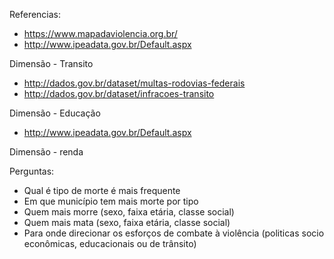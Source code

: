 Referencias:
+ https://www.mapadaviolencia.org.br/
+ http://www.ipeadata.gov.br/Default.aspx

Dimensão - Transito
+ http://dados.gov.br/dataset/multas-rodovias-federais
+ http://dados.gov.br/dataset/infracoes-transito

Dimensão - Educação
+ http://www.ipeadata.gov.br/Default.aspx

Dimensão - renda

Perguntas:
+ Qual é tipo de morte é mais frequente
+ Em que município tem mais morte por tipo
+ Quem mais morre (sexo, faixa etária, classe social)
+ Quem mais mata (sexo, faixa etária, classe social)
+ Para onde direcionar os esforços de combate à violência (politicas socio econômicas, educacionais ou de trânsito)
